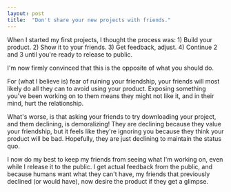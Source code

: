 ```yaml
---
layout: post
title:  "Don't share your new projects with friends."
---
```


When I started my first projects, I thought the process was: 1) Build your product. 2) Show it to your friends. 3) Get feedback, adjust. 4) Continue 2 and 3 until you're ready to release to public.

I'm now firmly convinced that this is the opposite of what you should do.

For (what I believe is) fear of ruining your friendship, your friends will most likely do all they can to avoid using your product. Exposing something you've been working on to them means they might not like it, and in their mind, hurt the relationship.

What's worse, is that asking your friends to try downloading your project, and them declining, is demoralizing! They are declining because they value your friendship, but it feels like they're ignoring you because they think your product will be bad. Hopefully, they are just declining to maintain the status quo.

I now do my best to keep my friends from seeing what I'm working on, even while I release it to the public. I get actual feedback from the public, and because humans want what they can't have, my friends that previously declined (or would have), now desire the product if they get a glimpse.

